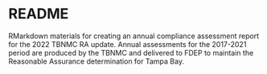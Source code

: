 # README

RMarkdown materials for creating an annual compliance assessment report for the 2022 TBNMC RA update. Annual assessments for the 2017-2021 period are produced by the TBNMC and delivered to FDEP to maintain the Reasonable Assurance determination for Tampa Bay. 
